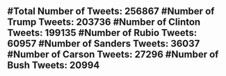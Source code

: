 #Total Number of Tweets: 256867 
#Number of Trump Tweets: 203736
#Number of Clinton Tweets: 199135
#Number of Rubio Tweets: 60957
#Number of Sanders Tweets: 36037
#Number of Carson Tweets: 27296
#Number of Bush Tweets: 20994
---
